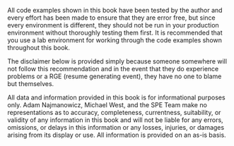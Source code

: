 All code examples shown in this book have been tested by the author and every effort has been made to ensure that they are error free, but since every environment is different, they should not be run in your production environment without thoroughly testing them first. It is recommended that you use a lab environment for working through the code examples shown throughout this book.

The disclaimer below is provided simply because someone somewhere will not follow this recommendation and in the event that they do experience problems or a RGE (resume generating event), they have no one to blame but themselves.

All data and information provided in this book is for informational purposes only. Adam Najmanowicz, Michael West, and the SPE Team make no representations as to accuracy, completeness, currentness, suitability, or validity of any information in this book and will not be liable for any errors, omissions, or delays in this information or any losses, injuries, or damages arising from its display or use. All information is provided on an as-is basis.